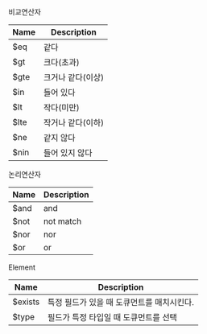 비교연산자

| Name | Description       |
| ---- | ----------------- |
| $eq  | 같다              |
| $gt  | 크다(초과)        |
| $gte | 크거나 같다(이상) |
| $in  | 들어 있다         |
| $lt  | 작다(미만)        |
| $lte | 작거나 같다(이하) |
| $ne  | 같지 않다         |
| $nin | 들어 있지 않다    |

논리연산자

| Name | Description |
| ---- | ----------- |
| $and | and         |
| $not | not match   |
| $nor | nor         |
| $or  | or          |

Element

| Name    | Description                                |
| ------- | ------------------------------------------ |
| $exists | 특정 필드가 있을 때 도큐먼트를 매치시킨다. |
| $type   | 필드가 특정 타입일 때 도큐먼트를 선택      |








































